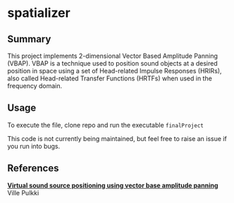 # spatializer

## Summary 
This project implements 2-dimensional Vector Based Amplitude Panning (VBAP). VBAP is a technique used to position sound objects at a desired position in space using a set of Head-related Impulse Responses (HRIRs), also called Head-related Transfer Functions (HRTFs) when used in the frequency domain.

## Usage
To execute the file, clone repo and run the executable `finalProject`

This code is not currently being maintained, but feel free to raise an issue if you run into bugs.

## References

**[Virtual sound source positioning using vector base amplitude panning](https://www.aes.org/e-lib/browse.cfm?elib=7853)**<br/>
Ville Pulkki <br/>
